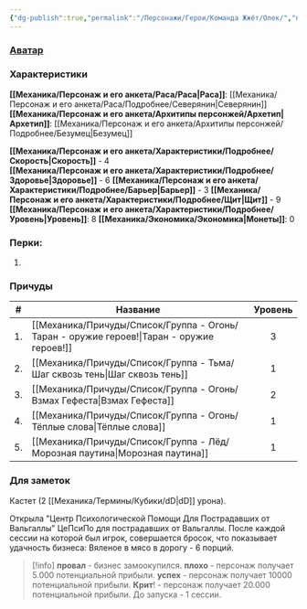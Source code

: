 ```yaml
---
{"dg-publish":true,"permalink":"/Персонажи/Герои/Команда Жжёт/Олек/","noteIcon":"","created":"2025-09-11T18:52:07.239+03:00","updated":"2025-09-20T21:36:36.172+03:00"}
---
```




### [Аватар](Олек.jpg)
### Характеристики
**[[Механика/Персонаж и его анкета/Раса/Раса\|Раса]]**: [[Механика/Персонаж и его анкета/Раса/Подробнее/Северянин\|Северянин]]
**[[Механика/Персонаж и его анкета/Архитипы персонжей/Архетип\|Архетип]]**: [[Механика/Персонаж и его анкета/Архитипы персонжей/Подробнее/Безумец\|Безумец]]

 **[[Механика/Персонаж и его анкета/Характеристики/Подробнее/Скорость\|Скорость]]** - 4  
 **[[Механика/Персонаж и его анкета/Характеристики/Подробнее/Здоровье\|Здоровье]]** - 6
 **[[Механика/Персонаж и его анкета/Характеристики/Подробнее/Барьер\|Барьер]]** - 3
 **[[Механика/Персонаж и его анкета/Характеристики/Подробнее/Щит\|Щит]]** - 9   
 **[[Механика/Персонаж и его анкета/Характеристики/Подробнее/Уровень\|Уровень]]**: 8
**[[Механика/Экономика/Экономика\|Монеты]]**: 0

### Перки:
1. 

### Причуды

| #   | Название                   | Уровень |
| --- | -------------------------- |:-------:|
| 1.  | [[Механика/Причуды/Список/Группа - Огонь/Таран - оружие героев!\|Таран - оружие героев!]] |    3    |
| 2.  | [[Механика/Причуды/Список/Группа - Тьма/Шаг сквозь тень\|Шаг сквозь тень]]        |    1    |
| 3.  | [[Механика/Причуды/Список/Группа - Огонь/Взмах Гефеста\|Взмах Гефеста]]          |    2    |
| 4.  | [[Механика/Причуды/Список/Группа - Огонь/Тёплые слова\|Тёплые слова]]           |    1   
|5. |[[Механика/Причуды/Список/Группа - Лёд/Морозная паутина\|Морозная паутина]]|1|


### Для заметок
Кастет (2 [[Механика/Термины/Кубики/dD\|dD]] урона). 


Открыла "Центр Психологической Помощи Для Пострадавших от Вальгаллы" ЦеПсиПо для пострадавших от Вальгаллы. После каждой сессии на которой был игрок, совершается бросок, что показывает удачность бизнеса:
Вяленое в мясо в дорогу - 6 порций.


> [!info] 
> **провал** - бизнес замоокупился.
**плохо** - персонаж получает 5.000 потенциальной прибыли.
**успех** - персонаж получает 10000 потенциальной прибыли.
**Крит**! - персонаж получает 20.000 потенциальной прибыли. 
До запуска - 1 сессии.